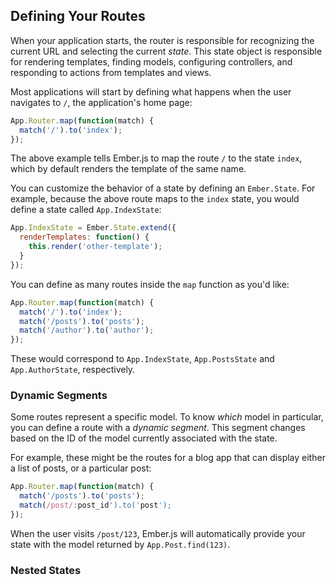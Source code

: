 ## Defining Your Routes

When your application starts, the router is responsible for recognizing
the current URL and selecting the current _state_. This state object is
responsible for rendering templates, finding models, configuring
controllers, and responding to actions from templates and views.

Most applications will start by defining what happens when the user
navigates to `/`, the application's home page:

```javascript
App.Router.map(function(match) {
  match('/').to('index');
});
```

The above example tells Ember.js to map the route `/` to the state
`index`, which by default renders the template of the same name.

You can customize the behavior of a state by defining an `Ember.State`.
For example, because the above route maps to the `index` state, you
would define a state called `App.IndexState`:

```javascript
App.IndexState = Ember.State.extend({
  renderTemplates: function() {
    this.render('other-template');
  }
});
```

You can define as many routes inside the `map` function as you'd like:

```javascript
App.Router.map(function(match) {
  match('/').to('index');
  match('/posts').to('posts');
  match('/author').to('author');
});
```

These would correspond to `App.IndexState`, `App.PostsState` and
`App.AuthorState`, respectively.

### Dynamic Segments

Some routes represent a specific model. To know _which_ model
in particular, you can define a route with a _dynamic segment_.
This segment changes based on the ID of the model currently associated
with the state.

For example, these might be the routes for a blog app that can display
either a list of posts, or a particular post:

```javascript
App.Router.map(function(match) {
  match('/posts').to('posts');
  match(/post/:post_id').to('post');
});
```

When the user visits `/post/123`, Ember.js will automatically provide
your state with the model returned by `App.Post.find(123)`.

### Nested States

